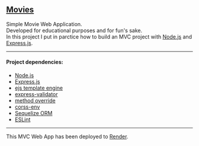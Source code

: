 [Movies](https://movies-mvc.onrender.com)
---

Simple Movie Web Application.  
Developed for educational purposes and for fun's sake.  
In this project I put in parctice how to build an MVC project with [Node.js](https://nodejs.org) and [Express.js](https://expressjs.com/).  

---

#### Project dependencies:

- [Node.js](https://nodejs.org)
- [Express.js](https://expressjs.com/)
- [ejs template engine](https://ejs.co/)
- [express-validator](https://www.npmjs.com/package/express-validator)
- [method override](https://www.npmjs.com/package/method-override)
- [corss-env](https://www.npmjs.com/package/cross-env)
- [Sequelize ORM](https://sequelize.org/)
- [ESLint](https://www.npmjs.com/package/eslint)

---

This MVC Web App has been deployed to [Render](https://render.com/).  
